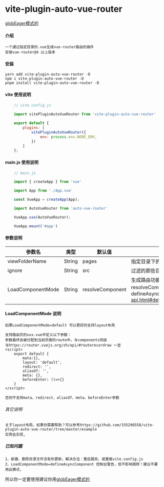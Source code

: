 # vite-plugin-auto-vue-router
[globEager模式的](README.globEager.md)
#### 介绍
    一个通过指定目录的.vue生成vue-router路由的插件
    安装vue-router@4 以上版本


#### 安装
    yarn add vite-plugin-auto-vue-router -D
    npm i vite-plugin-auto-vue-router -D
    pnpm install vite-plugin-auto-vue-router -D

#### vite 使用说明
```js
    // vite.config.js
    
    import vitePluginAutoVueRouter from 'vite-plugin-auto-vue-router'

    export default {
        plugins: [
            vitePluginAutoVueRouter({
                env: process.env.NODE_ENV,
            })
        ]
    };
```

#### main.js 使用说明
```js
    // main.js

    import { createApp } from 'vue'

    import App from './App.vue'

    const VueApp = createApp(App);

    import AutoVueRouter from 'auto-vue-router'

    VueApp.use(AutoVueRouter);

    VueApp.mount('#app')
```


#### 参数说明
| 参数名 | 类型 | 默认值 | 说明 |
| -------- | -------- | -------- | -------- |
| viewFolderName | String | pages | 指定目录下的.vue生成路由 |
| ignore | String | src | 过滤的那些目录的.vue不要生成路由 |
| LoadComponentMode | String | resolveComponent | 生成路由功能模式: default=一次性加载全部、resolveComponent=异步加载、defineAsyncComponent=https://v3.cn.vuejs.org/api/global-api.html#defineasynccomponent |

#### LoadComponentMode 说明
    如果LoadComponentMode=default 可以更好的支持layout布局

    支持路由页的xxx.vue中定义以下参数：
    参数最终会被分配到当前页面的route中，与components同级
    与https://router.vuejs.org/zh/api/#routerecordraw 一至
    <script>
        export default {
            mata:{},
            layout: 'default',
            redirect: '',
            aliasOf: '',
            meta: {},
            beforeEnter: ()=>{}
        }
    </script>

    否则不支持mata、redirect、aliasOf、meta、beforeEnter参数
###### 其它说明
    关于layout布局，如果你需要帮助？可以参考https://github.com/335296558/vite-plugin-auto-vue-router/tree/master/example
    实例去实现,
    

##### 已知问题
    1、新建、删除目录文件没有热更新，解决办法：重启服务、或重载vite.config.js
    2、LoadComponentMode=defineAsyncComponent 控制台警告，但不影响跳转！建议不要用此模式，
    
所以你一定要使用建议你用[globEager模式的](README.globEager.md)